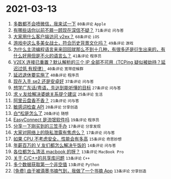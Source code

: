 # 2021-03-13

1. [多数都不会喷微信，我来试一下](https://www.v2ex.com/t/761262) `80条评论` `Apple`
1. [有哪些话你以前不屑一顾现在深信不疑？](https://www.v2ex.com/t/761231) `71条评论` `问与答`
1. [大家用什么客户端访问 v2ex？](https://www.v2ex.com/t/761241) `68条评论` `iOS`
1. [游戏中这么多美女战士，符合历史背景文化吗？](https://www.v2ex.com/t/761219) `49条评论` `游戏`
1. [为什么主流编程语言来来回回就那么不到十几种，有很多还是衍生出来的，有什么好用但是不火的语言么？](https://www.v2ex.com/t/761304) `41条评论` `程序员`
1. [V2EX 连接已重置？默认解析的三个 IP 全部不可用（TCPing 疑似被劫持？延迟过低 有规律）](https://www.v2ex.com/t/761226) `40条评论` `宽带症候群`
1. [延迟退休要实施了](https://www.v2ex.com/t/761254) `40条评论` `程序员`
1. [现在入手 se2 还是安卓好](https://www.v2ex.com/t/761224) `37条评论` `问与答`
1. [想学广东话/粤语，先达到能听懂的目标](https://www.v2ex.com/t/761321) `27条评论` `问与答`
1. [求 v 友给解决婆媳关系提个建议](https://www.v2ex.com/t/761338) `25条评论` `生活`
1. [阿里云盘香不香？](https://www.v2ex.com/t/761279) `21条评论` `问与答`
1. [敏感词检查 API](https://www.v2ex.com/t/761283) `20条评论` `分享创造`
1. [白*松是怎么了](https://www.v2ex.com/t/761272) `20条评论` `随想`
1. [EasyConnect 是流氓软件吗](https://www.v2ex.com/t/761277) `19条评论` `程序员`
1. [分享一下刚买到的三笠手办](https://www.v2ex.com/t/761310) `17条评论` `分享发现`
1. [大家对网络上的隐私泄露有焦虑么？](https://www.v2ex.com/t/761288) `17条评论` `问与答`
1. [如果 CPU 不考虑安全，性能会有多高](https://www.v2ex.com/t/761229) `15条评论` `奇思妙想`
1. [年薪百万的 V 友们都怎么解决午饭的](https://www.v2ex.com/t/761308) `14条评论` `问与答`
1. [各位都怎么清洁 macbook 的呀？](https://www.v2ex.com/t/761316) `13条评论` `MacBook Pro`
1. [关于 C/C++的共享库问题](https://www.v2ex.com/t/761298) `13条评论` `C++`
1. [多个数据获取第一个非空值](https://www.v2ex.com/t/761259) `13条评论` `Python`
1. [[免费] 由于被滴墨书摘气到，我做了一个书摘 App](https://www.v2ex.com/t/761235) `13条评论` `分享创造`
